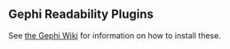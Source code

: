 ## Gephi Readability Plugins

See [the Gephi Wiki](https://github.com/gephi/gephi/wiki/Plugin-Quick-Start "Gephi Plugin Quick Start") for information on how to install these.
